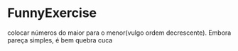 # FunnyExercise
colocar números do maior para o menor(vulgo ordem decrescente). Embora pareça simples, é bem quebra cuca
